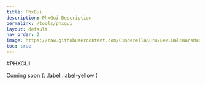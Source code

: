```yaml
---
title: PhxGui
description: PhxGui Description
permalink: /tools/phxgui
layout: default
nav_order: 2
image: https://raw.githubusercontent.com/CinderellaKuru/Dev.HaloWarsModding/master/resources/images/metadata/header.png
toc: true
---
```


#PHXGUI
 
Coming soon
{: .label .label-yellow }